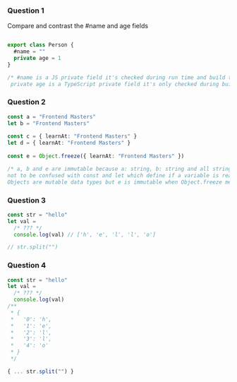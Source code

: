 ### Question 1
Compare and contrast the #name and age fields

```typescript

export class Person {
  #name = ""
  private age = 1
}

/* #name is a JS private field it's checked during run time and build time
 private age is a TypeScript private field it's only checked during build time */


```

### Question 2 
```typescript
const a = "Frontend Masters"
let b = "Frontend Masters"
 
const c = { learnAt: "Frontend Masters" }
let d = { learnAt: "Frontend Masters" }
 
const e = Object.freeze({ learnAt: "Frontend Masters" })

/* a, b and e are immutable because a: string, b: string and all strings in JS are immutable
not to be confused with const and let which define if a variable is reassignable.
Objects are mutable data types but e is immutable when Object.freeze method is used. */
```

### Question 3
```typescript
const str = "hello"
let val =
  /* ??? */
  console.log(val) // ['h', 'e', 'l', 'l', 'o']

// str.split("") 

```

### Question 4

```typescript
const str = "hello"
let val =
  /* ??? */
  console.log(val)
/**
 * {
 *   '0': 'h',
 *   '1': 'e',
 *   '2': 'l',
 *   '3': 'l',
 *   '4': 'o'
 * }
 */

{ ... str.split("") }

```
